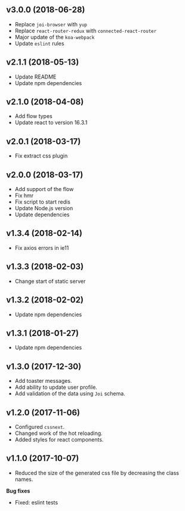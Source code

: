 ## v3.0.0 (2018-06-28)

* Replace `joi-browser` with `yup`
* Replace `react-router-redux` with `connected-react-router`
* Major update of the `koa-webpack`
* Update `eslint` rules

## v2.1.1 (2018-05-13)

* Update README
* Update npm dependencies

## v2.1.0 (2018-04-08)

* Add flow types
* Update react to version 16.3.1

## v2.0.1 (2018-03-17)

* Fix extract css plugin

## v2.0.0 (2018-03-17)

* Add support of the flow
* Fix hmr
* Fix script to start redis
* Update Node.js version
* Update dependencies

## v1.3.4 (2018-02-14)

* Fix axios errors in ie11

## v1.3.3 (2018-02-03)

* Change start of static server

## v1.3.2 (2018-02-02)

* Update npm dependencies

## v1.3.1 (2018-01-27)

* Update npm dependencies

## v1.3.0 (2017-12-30)

* Add toaster messages.
* Add ability to update user profile.
* Add validation of the data using `Joi` schema.

## v1.2.0 (2017-11-06)

* Configured `cssnext`.
* Changed work of the hot reloading.
* Added styles for react components.

## v1.1.0 (2017-10-07)

* Reduced the size of the generated css file by decreasing the class names.

**Bug fixes**

* Fixed: eslint tests